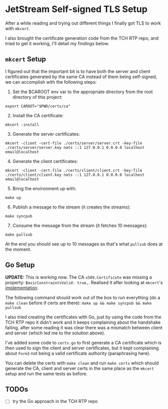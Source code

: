 # JetStream Self-signed TLS Setup

After a while reading and trying out different things I finally got TLS to work with `mkcert`.

I also brought the certificate generation code from the TCH RTP repo, and tried to get it working, I'll detail my findings below.

## `mkcert` Setup

I figured out that the important bit is to have both the server and client certificates generated by the same CA instead of them being self-signed, we can accomplish with the following steps:

1. Set the $CAROOT env var to the appropriate directory from the root directory of this project:

```
export CAROOT="$PWD/certs/ca"
```

2. Install the CA certificate:

```
mkcert -install
```

3. Generate the server certificates:

```
mkcert -client -cert-file ./certs/server/server.crt -key-file ./certs/server/server.key nats ::1 127.0.0.1 0.0.0.0 localhost email@localhost
```

4. Generate the client certificates:

```
mkcert -client -cert-file ./certs/client/client.crt -key-file ./certs/client/client.key nats ::1 127.0.0.1 0.0.0.0 localhost email@localhost
```

5. Bring the environment up with:

```
make up
```

6. Publish a message to the stream (it creates the streams):

```
make syncpub
```

7. Consume the message from the stream (it fetches 10 messages):

```
make pullsub
```

At the end you should see up to 10 messages as that's what `pullsub` does at the moment.

## Go Setup

**UPDATE:** This is working now. The CA `x509.Certificate` was missing a property: `BasicConstraintsValid: true,`. Realised it after looking at `mkcert`'s [implementation](https://github.com/FiloSottile/mkcert/blob/0a3190b1659e514d6e9b03eedfa25049d046000b/cert.go#L308).

The following command should work out of the box to run everything (do a `make clean` before if certs are there): `make up && make syncpub && make pullsub`

I also tried creating the certificates with Go, just by using the code from the TCH RTP repo it didn't work and it keeps complaining about the handshake failing, after some reading it was clear there was a mismatch between client and server (which led me to the solution above).

I've added some code to `certs.go` to first generate a CA certificate which is then used to sign the client and server certificates, but it kept complaining about `Form3` not being a valid certificate authority (paraphrasing here).

You can delete the certs with `make clean` and run `make certs` which should generate the CA, client and server certs in the same place as the `mkcert` setup and run the same tests as before.

## TODOs

- [ ] try the Go approach in the TCH RTP repo
